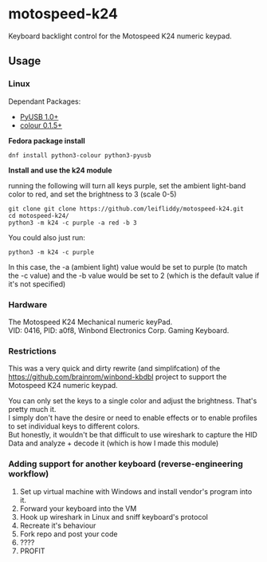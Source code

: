 
# motospeed-k24

Keyboard backlight control for the Motospeed K24 numeric keypad. 

## Usage

### Linux

Dependant Packages:

* [PyUSB 1.0+](https://github.com/pyusb/pyusb)
* [colour 0.1.5+](https://github.com/vaab/colour)


**Fedora package install**
```
dnf install python3-colour python3-pyusb
```

**Install and use the k24 module**

running the following will turn all keys purple, set the ambient light-band color to red, and set the brightness to 3 (scale 0-5)

```
git clone git clone https://github.com/leifliddy/motospeed-k24.git
cd motospeed-k24/
python3 -m k24 -c purple -a red -b 3 
```

You could also just run: 
```
python3 -m k24 -c purple
```

In this case, the -a (ambient light) value would be set to purple (to match the -c value) and the -b value would be set to 2 (which is the default value if it's not specified)

### Hardware

The Motospeed K24 Mechanical numeric keyPad.  
VID: 0416, PID: a0f8, Winbond Electronics Corp. Gaming Keyboard.

### Restrictions
This was a very quick and dirty rewrite (and simplifcation) of the https://github.com/brainrom/winbond-kbdbl project
to support the Motospeed K24 numeric keypad.

You can only set the keys to a single color and adjust the brightness. That's pretty much it.  
I simply don't have the desire or need to enable effects or to enable profiles to set individual keys to different colors.  
But honestly, it wouldn't be that difficult to use wireshark to capture the HID Data and analyze + decode it (which is how I made this module)


### Adding support for another keyboard (reverse-engineering workflow)
1. Set up virtual machine with Windows and install vendor's program into it. 
2. Forward your keyboard into the VM
3. Hook up wireshark in Linux and sniff keyboard's protocol
4. Recreate it's behaviour
5. Fork repo and post your code
6. ????
7. PROFIT
